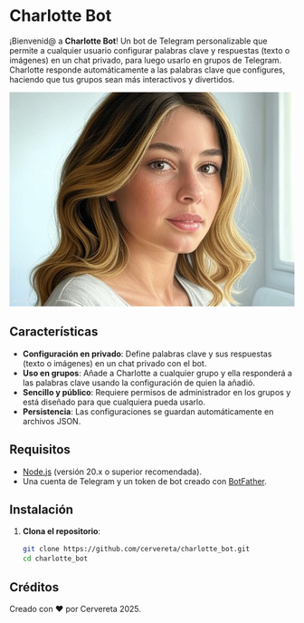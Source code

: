 # Charlotte Bot

¡Bienvenid@ a **Charlotte Bot**! Un bot de Telegram personalizable que permite a cualquier usuario configurar palabras clave y respuestas (texto o imágenes) en un chat privado, para luego usarlo en grupos de Telegram. Charlotte responde automáticamente a las palabras clave que configures, haciendo que tus grupos sean más interactivos y divertidos.

![logo](rubia7.jpg)

## Características
- **Configuración en privado**: Define palabras clave y sus respuestas (texto o imágenes) en un chat privado con el bot.
- **Uso en grupos**: Añade a Charlotte a cualquier grupo y ella responderá a las palabras clave usando la configuración de quien la añadió.
- **Sencillo y público**: Requiere permisos de administrador en los grupos y está diseñado para que cualquiera pueda usarlo.
- **Persistencia**: Las configuraciones se guardan automáticamente en archivos JSON.

## Requisitos
- [Node.js](https://nodejs.org/) (versión 20.x o superior recomendada).
- Una cuenta de Telegram y un token de bot creado con [BotFather](https://t.me/BotFather).

## Instalación
1. **Clona el repositorio**:
   ```bash
   git clone https://github.com/cervereta/charlotte_bot.git
   cd charlotte_bot

## Créditos
Creado con ❤️ por Cervereta 2025.  